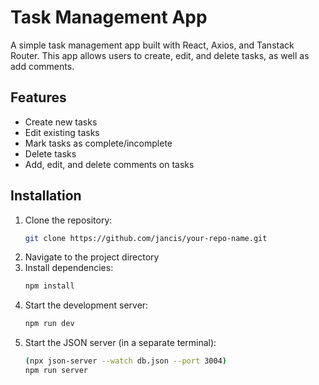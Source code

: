# Task Management App

A simple task management app built with React, Axios, and Tanstack Router. This app allows users to create, edit, and delete tasks, as well as add comments.

## Features

- Create new tasks
- Edit existing tasks
- Mark tasks as complete/incomplete
- Delete tasks
- Add, edit, and delete comments on tasks

## Installation

1. Clone the repository:
   ```bash
   git clone https://github.com/jancis/your-repo-name.git
2. Navigate to the project directory
3. Install dependencies:
   ```sh
   npm install
4. Start the development server:
   ```sh
   npm run dev
5. Start the JSON server (in a separate terminal):
   ```sh
   (npx json-server --watch db.json --port 3004)
   npm run server

